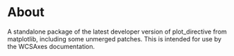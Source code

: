 About
=====

A standalone package of the latest developer version of plot_directive 
from matplotlib, including some unmerged patches. This is intended for 
use by the WCSAxes documentation.
